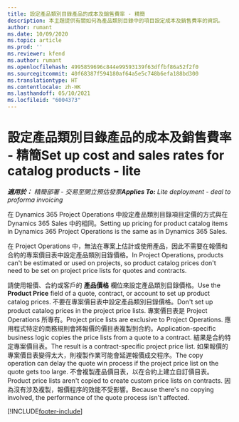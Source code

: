 ```yaml
---
title: 設定產品類別目錄產品的成本及銷售費率 - 精簡
description: 本主題提供有關如何為產品類別目錄中的項目設定成本及銷售費率的資訊。
author: rumant
ms.date: 10/09/2020
ms.topic: article
ms.prod: ''
ms.reviewer: kfend
ms.author: rumant
ms.openlocfilehash: 4995859696c844e99593139f63dffbf86a52f2f0
ms.sourcegitcommit: 40f68387f594180af64a5e5c748b6efa188bd300
ms.translationtype: HT
ms.contentlocale: zh-HK
ms.lasthandoff: 05/10/2021
ms.locfileid: "6004373"
---
```

# <a name="set-up-cost-and-sales-rates-for-catalog-products---lite"></a><span data-ttu-id="faf1f-103">設定產品類別目錄產品的成本及銷售費率 - 精簡</span><span class="sxs-lookup"><span data-stu-id="faf1f-103">Set up cost and sales rates for catalog products - lite</span></span>

<span data-ttu-id="faf1f-104">_**適用於：** 精簡部署 - 交易至開立預估發票_</span><span class="sxs-lookup"><span data-stu-id="faf1f-104">_**Applies To:** Lite deployment - deal to proforma invoicing_</span></span>


<span data-ttu-id="faf1f-105">在 Dynamics 365 Project Operations 中設定產品類別目錄項目定價的方式與在 Dynamics 365 Sales 中的相同。</span><span class="sxs-lookup"><span data-stu-id="faf1f-105">Setting up pricing for product catalog items in Dynamics 365 Project Operations is the same as in Dynamics 365 Sales.</span></span>

<span data-ttu-id="faf1f-106">在 Project Operations 中，無法在專案上估計或使用產品，因此不需要在報價和合約的專案價目表中設定產品類別目錄價格。</span><span class="sxs-lookup"><span data-stu-id="faf1f-106">In Project Operations, products can't be estimated or used on projects, so product catalog prices don't need to be set on project price lists for quotes and contracts.</span></span>

<span data-ttu-id="faf1f-107">請使用報價、合約或客戶的 **產品價格** 欄位來設定產品類別目錄價格。</span><span class="sxs-lookup"><span data-stu-id="faf1f-107">Use the **Product Price** field of a quote, contract, or account to set up product catalog prices.</span></span> <span data-ttu-id="faf1f-108">不要在專案價目表中設定產品類別目錄價格。</span><span class="sxs-lookup"><span data-stu-id="faf1f-108">Don't set up product catalog prices in the project price lists.</span></span> <span data-ttu-id="faf1f-109">專案價目表是 Project Operations 所專有。</span><span class="sxs-lookup"><span data-stu-id="faf1f-109">Project price lists are exclusive to Project Operations.</span></span> <span data-ttu-id="faf1f-110">應用程式特定的商務規則會將報價的價目表複製到合約。</span><span class="sxs-lookup"><span data-stu-id="faf1f-110">Application-specific business logic copies the price lists from a quote to a contract.</span></span> <span data-ttu-id="faf1f-111">結果是合約特定專案價目表。</span><span class="sxs-lookup"><span data-stu-id="faf1f-111">The result is a contract-specific project price list.</span></span> <span data-ttu-id="faf1f-112">如果報價的專案價目表變得太大，則複製作業可能會延遲報價成交程序。</span><span class="sxs-lookup"><span data-stu-id="faf1f-112">The copy operation can delay the quote win process if the project price list on the quote gets too large.</span></span> <span data-ttu-id="faf1f-113">不會複製產品價目表，以在合約上建立自訂價目表。</span><span class="sxs-lookup"><span data-stu-id="faf1f-113">Product price lists aren't copied to create custom price lists on contracts.</span></span> <span data-ttu-id="faf1f-114">因為沒有涉及複製，報價程序的效能不受影響。</span><span class="sxs-lookup"><span data-stu-id="faf1f-114">Because there's no copying involved, the performance of the quote process isn't affected.</span></span>


[!INCLUDE[footer-include](../../includes/footer-banner.md)]